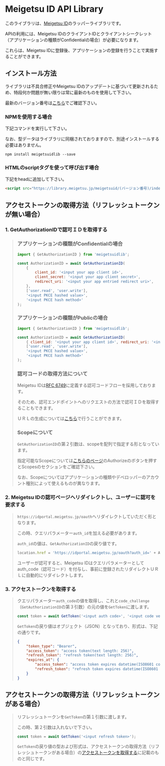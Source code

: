 # Meigetsu ID API Library

このライブラリは、[Meigetsu ID](https://idportal.meigetsu.jp/)のラッパーライブラリです。

APIの利用には、Meigetsu IDのクライアントIDとクライアントシークレット（アプリケーションの種類がConfidentialの場合）が必要になります。

これらは、Meigetsu IDに登録後、アプリケーションの登録を行うことで実施することができます。

## インストール方法

ライブラリは不具合修正やMeigetsu IDのアップデートに基づいて更新されるため、特段何か問題が無い限りは常に最新のものを使用して下さい。

最新のバージョン番号は[こちら](https://library.meigetsu.jp/)でご確認下さい。

### NPMを使用する場合

下記コマンドを実行して下さい。

なお、型データはライブラリに同梱されておりますので、別途インストールする必要はありません。

```shell
npm install meigetsuidlib --save
```

### HTMLのscriptタグを使って呼び出す場合

下記をheadに追加して下さい。

```html
<script src="https://library.meigetsu.jp/meigetsuid/(バージョン番号)/index.js"></script>
```

## アクセストークンの取得方法（リフレッシュトークンが無い場合）

### 1. GetAuthorizationIDで認可ＩＤを取得する

> ### アプリケーションの種類がConfidentialの場合
>
> ```javascript
> import { GetAuthorizationID } from 'meigetsuidlib';
>
> const AuthorizationID = await GetAuthorizationID(
>     {
>         client_id: '<input your app client id>',
>         client_secret: '<input your app client secret>',
>         redirect_uri: '<input your app entried redirect uri>',
>     },
>     ['user.read', 'user.write'],
>     '<input PKCE hashed value>',
>     '<input PKCE hash method>'
> );
> ```
>
> ### アプリケーションの種類がPublicの場合
>
> ```javascript
> import { GetAuthorizationID } from 'meigetsuidlib';
>
> const AuthorizationID = await GetAuthorizationID(
>     { client_id: '<input your app client id>', redirect_uri: '<input your app entried redirect uri>' },
>     ['user.read', 'user.write'],
>     '<input PKCE hashed value>',
>     '<input PKCE hash method>'
> );
> ```
>
> ### 認可コードの取得方法について
>
> Meigetsu IDは[RFC 6749](https://datatracker.ietf.org/doc/html/rfc6749)に定義する認可コードフローを採用しております。
>
> そのため、認可エンドポイントへのリクエストの方法で認可ＩＤを取得することもできます。
>
> ＵＲＬの生成については[こちら](https://idportal.meigetsu.jp/api/urlgen)で行うことができます。
>
> ### Scopeについて
>
> `GetAuthorizationID`の第２引数は、scopeを配列で指定する形となっています。
>
> 指定可能なScopeについては[こちらのページ](https://idportal.meigetsu.jp/api/spec)のAuthorizeのボタンを押すとScopesのセクションをご確認下さい。
>
> なお、Scopeについてはアプリケーションの種類やデベロッパーのアカウント種別によって使えるものが異なります。

### 2. Meigetsu IDの認可ページへリダイレクトし、ユーザーに認可を要求する

> `https://idportal.meigetsu.jp/oauth`へリダイレクトしていただく形となります。
>
> この時、クエリパラメーター`auth_id`を加える必要があります。
>
> `auth_id`の値は、`GetAuthorizationID`の戻り値です。
>
> ```javascript
> location.href = 'https://idportal.meigetsu.jp/oauth?auth_id=' + AuthorizationID;
> ```
>
> ユーザーが認可すると、Meigetsu IDはクエリパラメーターとしてauth_code（認可コード）を付与し、事前に登録されたリダイレクトＵＲＬに自動的にリダイレクトします。

### 3. アクセストークンを取得する

> クエリパラメーター`auth_code`の値を取得し、これと`code_challenge`（`GetAuthorizationID`の第３引数）の元の値を`GetToken`に渡します。
>
> ```javascript
> const token = await GetToken('<input auth code>', '<input code verifier>');
> ```
>
> `GetToken`の戻り値はオブジェクト（JSON）となっており、形式は、下記の通りです。
>
> ```json
> {
>     "token_type": "Bearer",
>     "access_token": "access token(text length: 256)",
>     "refresh_token": "refresh token(text length: 256)",
>     "expires_at": {
>         "access_token": "access token expires datetime(ISO8601 compliant)",
>         "refresh_token": "refresh token expires datetime(ISO8601 compliant"
>     }
> }
> ```

## アクセストークンの取得方法（リフレッシュトークンがある場合）

> リフレッシュトークンを`GetToken`の第１引数に渡します。
>
> この時、第２引数は入れないで下さい。
>
> ```javascript
> const token = await GetToken('<input refresh token>');
> ```
>
> `GetToken`の戻り値の型および形式は、アクセストークンの取得方法（リフレッシュトークンがある場合）の[アクセストークンを取得する](#3-アクセストークンを取得する)に記載のものと同じです。
